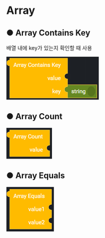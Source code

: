 # Array

## ● Array Contains Key

 배열 내에 key가 있는지 확인할 때 사용

![](../../.gitbook/assets/image%20%28129%29.png)

## ● Array Count

![](../../.gitbook/assets/image%20%28121%29.png)

## ● Array Equals

![](../../.gitbook/assets/image%20%28135%29.png)



